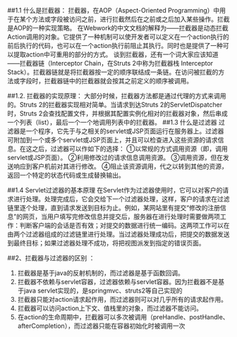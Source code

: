 ##1.1 什么是拦截器：
拦截器，在AOP（Aspect-Oriented Programming）中用于在某个方法或字段被访问之前，进行拦截然后在之前或之后加入某些操作。拦截是AOP的一种实现策略。
在Webwork的中文文档的解释为——拦截器是动态拦截Action调用的对象。它提供了一种机制可以使开发者可以定义在一个action执行的前后执行的代码，也可以在一个action执行前阻止其执行。同时也是提供了一种可以提取action中可重用的部分的方式。
谈到拦截器，还有一个词大家应该知道——拦截器链（Interceptor Chain，在Struts 2中称为拦截器栈 Interceptor Stack）。拦截器链就是将拦截器按一定的顺序联结成一条链。在访问被拦截的方法或字段时，拦截器链中的拦截器就会按其之前定义的顺序被调用。

##1.2. 拦截器的实现原理：
大部分时候，拦截器方法都是通过代理的方式来调用的。Struts 2的拦截器实现相对简单。当请求到达Struts 2的ServletDispatcher时，Struts 2会查找配置文件，并根据其配置实例化相对的拦截器对象，然后串成一个列表（list），最后一个一个地调用列表中的拦截器。
##1.3 什么是过滤器
过滤器是一个程序，它先于与之相关的servlet或JSP页面运行在服务器上。过滤器可附加到一个或多个servlet或JSP页面上，并且可以检查进入这些资源的请求信息。在这之后，过滤器可以作如下的选择：
①以常规的方式调用资源（即，调用servlet或JSP页面）。
②利用修改过的请求信息调用资源。
③调用资源，但在发送响应到客户机前对其进行修改。
④阻止该资源调用，代之以转到其他的资源，返回一个特定的状态代码或生成替换输出。

##1.4 Servlet过滤器的基本原理
在Servlet作为过滤器使用时，它可以对客户的请求进行处理。处理完成后，它会交给下一个过滤器处理，这样，客户的请求在过滤链里逐个处理，直到请求发送到目标为止。例如，某网站里有提交“修改的注册信息”的网页，当用户填写完修改信息并提交后，服务器在进行处理时需要做两项工作：判断客户端的会话是否有效；对提交的数据进行统一编码。这两项工作可以在由两个过滤器组成的过滤链里进行处理。当过滤器处理成功后，把提交的数据发送到最终目标；如果过滤器处理不成功，将把视图派发到指定的错误页面。

##2、拦截器与过滤器的区别 ：

1. 拦截器是基于java的反射机制的，而过滤器是基于函数回调。
2. 拦截器不依赖与servlet容器，过滤器依赖与servlet容器。因为拦截器不是基于java servlet实现的，是springmvc、struts2等自己实现的
3. 拦截器只能对action请求起作用，而过滤器则可以对几乎所有的请求起作用。
4. 拦截器可以访问action上下文、值栈里的对象，而过滤器不能访问。
5. 在action的生命周期中，拦截器可以多次被调用（preHandle、postHandle、afterCompletion），而过滤器只能在容器初始化时被调用一次